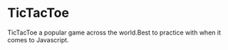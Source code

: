 # TicTacToe
TicTacToe a popular game across the world.Best to practice with when it comes to Javascript.
